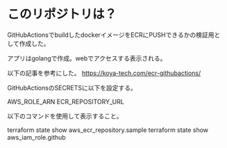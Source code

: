 # このリポジトリは？

GitHubActionsでbuildしたdockerイメージをECRにPUSHできるかの検証用として作成した。

アプリはgolangで作成。webでアクセスする表示される。


以下の記事を参考にした。
https://koya-tech.com/ecr-githubactions/

GitHubActionsのSECRETSに以下を設定する。

AWS_ROLE_ARN
ECR_REPOSITORY_URL

以下のコマンドを使用して表示すること。

terraform state show aws_ecr_repository.sample
terraform state show aws_iam_role.github